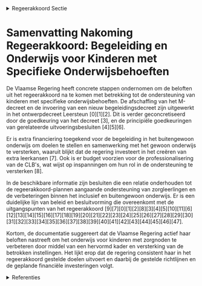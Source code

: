 

<details>
        <summary>Regeerakkoord Sectie </summary>
        <p>1.2.3 De juiste begeleiding We schaffen het M-decreet af en voeren een begeleidingsdecreet voor kinderen met zorgnoden in. De doelstellingen ervan geven we voortaan een pragmatische en realistische invulling: buitengewoon onderwijs indien nodig, inclusief onderwijs indien mogelijk. Kinderen met een beperking proberen we, met extra ondersteuning, in het gewoon onderwijs les te laten volgen, maar in de praktijk is dat niet voor iedereen mogelijk. Scholen kunnen beslissen om kinderen, die omwille van zware zorgen het gemeenschappelijk curriculum niet kunnen volgen, niet op te nemen tenzij school en ouders in onderling overleg akkoord zijn over een aangepast traject. In geval van discussie ligt de beslissing, na overleg met de ouders, finaal bij de leerkrachten en school-directies op basis van objectieve diagnostiek. We voeren de decretale evaluatie van de ondersteuningsnetwerken uit in functie van een verdere bijsturing zodat de ondersteu-ning van deze leerlingen snel en efficiënt kan ingezet worden, dicht bij de leerling en de leerkracht. Het buitengewoon onderwijs blijft voor vele leerlingen met speciale noden het meest geschikt om hen de best mogelijke omkade-ring te bieden. Gelet op de grote deskundig-heid, blijven we het Buitengewoon Onderwijs een volwaardige plaats in het onderwijs-aanbod geven. We versterken de kwaliteit . Sowieso evalueren we de uitrol van het nieuw inschrijvingsdecreet waarbij de vraag centraal staat of een leerling terecht kan in een school met de gepaste expertise. De basiszorg gericht op het creëren van leerwinst op school wordt verder uitgewerkt. We zoeken daarbij onder andere inspiratie bij buitenlandse modellen en voorbeelden zoals RTI. In dit model wordt in functie van de zorgnood van de leerling en via steeds toenemende intensiteit van remediëring ertoe gepoogd zoveel mogelijk leerlingen te laten aansluiten bij de algemene leerdoelen. Dit wordt gerealiseerd via een systeem van permanente screening, interventie en monitoring die wordt uitgevoerd in de klas of taakklas. Hierbij wordt nagegaan of de draagkracht van schoolteams niet wordt overschreden en de betrokken leerlingen voldoende leerwinst generen. De mensen en de middelen die voorzien worden voor de handicapspecifieke onder-steuning moeten maximaal ingezet worden in de klas zodat dit zichtbaar en voelbaar is in de klas voor leerling en leraar. De tijd die besteed wordt aan al dan niet handelings-gerichte verslagen, formulieren en vergade-ringen wordt tot het minimum beperkt. We stimuleren digitalisering van verslagen, waarbij een gegeven slechts eenmaal moet opgevraagd worden en vervolgens toegan-kelijk wordt gemaakt voor wie dat nodig heeft. We bouwen hiervoor verder op het leerlingenpaspoort. We hebben oog voor zeer makkelijk lerenden, hoogbegaafden en uitzonderlijk hoogbegaafden door voor hen het onder-wijs voldoende uitdagend te maken. Leerkrachten leren deze kinderen zo vroeg mogelijk herkennen en signaleren. Ook voor deze leerlingen moeten leraren een beroep kunnen doen op ondersteuning en moeten deze leerlingen gebruik kunnen maken van hulpmiddelen om het lesaanbod op hun specifieke behoeften te kunnen afstemmen. Hiertoe passen we de regelgeving aan. Kinderen die ziek zijn krijgen zo snel moge-lijk een gepast aanbod, waardoor hun leerrecht en kans op doorstroming wordt gegarandeerd. We evalueren het diverse aanbod van onderwijs voor zieke leerlingen (TOAH, SIO, ziekenhuisschool, DMOB, School en ziek zijn, …) en specifiek de samenwerking met de thuisschool. Op die manier bieden we zieke leerlingen de meest vlotte onderwijs-loopbaan en garanderen we hun leerrecht. Aangezien de internaten onderwijs meer en meer geplaatste jongeren opvangen, bekijken we samen met de internaten MPI GO! en de IPO’s wat hun rol is in het onder-wijslandschap in samenspraak met het beleidsdomein Welzijn. We bekijken de onderfinanciering van de internaten, de internaten voor buitengewoon onderwijs en de opvangcentra in het Gemeenschaps-onderwijs (GO!). De rol van de internaat-beheerder wordt hierbij niet uit het oog verloren. De bestaande verschillen tussen de internaten worden weggewerkt. We werken de proefprojecten leerlingen-vervoer Buitengewoon Onderwijs verder uit, waardoor leerlingen minder lang op de bus moeten zitten en naar school kunnen gaan met de meest aangewezen expertise. De professionalisering van de begeleiders en chauffeurs is een aandachtspunt. Wanneer ouders evenwel niet kiezen voor de dichtstbijzijnde school met noodzake-lijke expertise betalen ze de bijkomende vervoerskosten zelf. Het nieuwe decreet leerlingenbegeleiding wordt uitgerold en geëvalueerd in functie van mogelijke bijsturing. In de wijken waar we kampen met een hoger aandeel schoolse vertraging en vervroegde schoolverlaters, maar ook een hogere uitstroom van leerkrachten, stimu-leren we de lokale partners om te kiezen voor een geïntegreerde zorgondersteuning die CLB’s, pedagogische begeleidingsdien-sten en GOK-uren net- en koepeloverschrij-dend bundelt. Op die manier zetten we middelen efficiënter, maar ook effectiever in op de hoge en uiteenlopende zorgnoden. Met deze bundeling zorgen we voor investe-ringen in specialisatie en expertise, zo dicht mogelijk bij de leerlingen en scholen (op wijk- en/of stadsniveau). </p>
        </details> 

# Samenvatting Nakoming Regeerakkoord: Begeleiding en Onderwijs voor Kinderen met Specifieke Onderwijsbehoeften

De Vlaamse Regering heeft concrete stappen ondernomen om de beloften uit het regeerakkoord na te komen met betrekking tot de ondersteuning van kinderen met specifieke onderwijsbehoeften. De afschaffing van het M-decreet en de invoering van een nieuw begeleidingsdecreet zijn uitgewerkt in het ontwerpdecreet Leersteun \[0\]\[1\]\[2\]. Dit is verder geconcretiseerd door de goedkeuring van het decreet \[3\], en de principiële goedkeuringen van gerelateerde uitvoeringsbesluiten \[4\]\[5\]\[6\]. 

Er is extra financiering toegekend voor de begeleiding in het buitengewoon onderwijs om doelen te stellen en samenwerking met het gewoon onderwijs te versterken, waaruit blijkt dat de regering investeert in het creëren van extra leerkansen \[7\]. Ook is er budget voorzien voor de professionalisering van de CLB's, wat wijst op inspanningen om hun rol in de ondersteuning te versterken \[8\].

In de beschikbare informatie zijn besluiten die een relatie onderhouden tot de regeerakkoord-plannen aangaande ondersteuning van zorgleerlingen en de verbeteringen binnen het inclusief en buitengewoon onderwijs. Er is een duidelijke lijn van beleid en besluitvorming die overeenkomt met de uitgangspunten van het regeerakkoord \[9\]\[7\]\[0\]\[1\]\[2\]\[8\]\[3\]\[4\]\[5\]\[10\]\[11\]\[6\]\[12\]\[13\]\[14\]\[15\]\[16\]\[17\]\[18\]\[19\]\[20\]\[21\]\[22\]\[23\]\[24\]\[25\]\[26\]\[27\]\[28\]\[29\]\[30\]\[31\]\[32\]\[33\]\[34\]\[35\]\[36\]\[37\]\[38\]\[39\]\[40\]\[41\]\[42\]\[43\]\[44\]\[45\]\[46\]\[47\].

Kortom, de documentatie suggereert dat de Vlaamse Regering actief haar beloften nastreeft om het onderwijs voor kinderen met zorgnoden te verbeteren door middel van een hervormd kader en versterking van de betrokken instellingen. Het lijkt erop dat de regering consistent haar in het regeerakkoord gestelde doelen uitvoert en daarbij de gestelde richtlijnen en de geplande financiële investeringen volgt.

<details>
        <summary> Referenties</summary>
        **[\[0\]](https://beslissingenvlaamseregering.vlaanderen.be/?search=Ontwerpdecreet%20Leersteun&dateOption=select&startDate=2023-03-10T09%3A00%3A00Z&endDate=2023-03-10T09%3A00%3A00Z)** : **(2023-03-10)** Ontwerpdecreet Leersteun 

**[\[1\]](https://beslissingenvlaamseregering.vlaanderen.be/?search=Voorontwerp%20van%20decreet%20Leersteun&dateOption=select&startDate=2022-11-18T09%3A00%3A00Z&endDate=2022-11-18T09%3A00%3A00Z)** : **(2022-11-18)** Voorontwerp van decreet Leersteun 

**[\[2\]](https://beslissingenvlaamseregering.vlaanderen.be/?search=Voorontwerp%20van%20decreet%20Leersteun&dateOption=select&startDate=2022-07-08T08%3A00%3A00Z&endDate=2022-07-08T08%3A00%3A00Z)** : **(2022-07-08)** Voorontwerp van decreet Leersteun 

**[\[3\]](https://beslissingenvlaamseregering.vlaanderen.be/?search=Decreet%20Leersteun&dateOption=select&startDate=2023-05-05T08%3A00%3A00Z&endDate=2023-05-05T08%3A00%3A00Z)** : **(2023-05-05)** Decreet Leersteun 

**[\[4\]](https://beslissingenvlaamseregering.vlaanderen.be/?search=Uitvoeringsbesluit%20decreet%20leersteun&dateOption=select&startDate=2023-05-05T08%3A00%3A00Z&endDate=2023-05-05T08%3A00%3A00Z)** : **(2023-05-05)** Uitvoeringsbesluit decreet leersteun 

**[\[5\]](https://beslissingenvlaamseregering.vlaanderen.be/?search=Uitvoeringsbesluit%20voorontwerp%20decreet%20leersteun&dateOption=select&startDate=2023-02-10T09%3A00%3A00Z&endDate=2023-02-10T09%3A00%3A00Z)** : **(2023-02-10)** Uitvoeringsbesluit voorontwerp decreet leersteun 

**[\[6\]](https://beslissingenvlaamseregering.vlaanderen.be/?search=Uitvoeringsbesluit%20voorontwerp%20decreet%20leersteun&dateOption=select&startDate=2022-12-23T09%3A00%3A00Z&endDate=2022-12-23T09%3A00%3A00Z)** : **(2022-12-23)** Uitvoeringsbesluit voorontwerp decreet leersteun 

**[\[7\]](https://beslissingenvlaamseregering.vlaanderen.be/?search=Decreet%20Leersteun%3A%20uitvoeringsbesluit%20bepalingen%20met%20betrekking%20tot%20de%20samenwerking%20tussen%20het%20gewoon%20en%20het%20buitengewoon%20onderwijs&dateOption=select&startDate=2022-12-16T09%3A00%3A00Z&endDate=2022-12-16T09%3A00%3A00Z)** : **(2022-12-16)** Decreet Leersteun: uitvoeringsbesluit bepalingen met betrekking tot de samenwerking tussen het gewoon en het buitengewoon onderwijs 

**[\[8\]](https://beslissingenvlaamseregering.vlaanderen.be/?search=Decreet%20Leersteun%3A%20steun%20professionalisering%20centra%20voor%20leerlingenbegeleiding%20%28CLB%E2%80%99s%29&dateOption=select&startDate=2022-12-16T09%3A00%3A00Z&endDate=2022-12-16T09%3A00%3A00Z)** : **(2022-12-16)** Decreet Leersteun: steun professionalisering centra voor leerlingenbegeleiding (CLB’s) 

**[\[9\]](https://beslissingenvlaamseregering.vlaanderen.be/?search=Nota%20%27Naar%20een%20begeleidingsdecreet%20voor%20leerlingen%20met%20specifieke%20onderwijsbehoeften%27&dateOption=select&startDate=2019-10-25T08%3A00%3A00Z&endDate=2019-10-25T08%3A00%3A00Z)** : **(2019-10-25)** Nota 'Naar een begeleidingsdecreet voor leerlingen met specifieke onderwijsbehoeften' 

**[\[10\]](https://beslissingenvlaamseregering.vlaanderen.be/?search=Rol%20centra%20voor%20leerlingenbegeleiding%20%28CLB%29%20basisonderwijs%20voor%20beslissingen%20schoolloopbaan%3A%20ontwerp%20wijzigingsdecreet&dateOption=select&startDate=2022-11-18T09%3A00%3A00Z&endDate=2022-11-18T09%3A00%3A00Z)** : **(2022-11-18)** Rol centra voor leerlingenbegeleiding (CLB) basisonderwijs voor beslissingen schoolloopbaan: ontwerp wijzigingsdecreet 

**[\[11\]](https://beslissingenvlaamseregering.vlaanderen.be/?search=Rol%20centra%20voor%20leerlingenbegeleiding%20%28CLB%29%20basisonderwijs%20voor%20beslissingen%20schoolloopbaan%3A%20voorontwerp%20wijzigingsdecreet&dateOption=select&startDate=2022-07-08T08%3A00%3A00Z&endDate=2022-07-08T08%3A00%3A00Z)** : **(2022-07-08)** Rol centra voor leerlingenbegeleiding (CLB) basisonderwijs voor beslissingen schoolloopbaan: voorontwerp wijzigingsdecreet 

**[\[12\]](https://beslissingenvlaamseregering.vlaanderen.be/?search=Wijziging%20besluiten%20basisonderwijs%20naar%20aanleiding%20van%20wijziging%20decreet%20basisonderwijs&dateOption=select&startDate=2021-04-30T08%3A00%3A00Z&endDate=2021-04-30T08%3A00%3A00Z)** : **(2021-04-30)** Wijziging besluiten basisonderwijs naar aanleiding van wijziging decreet basisonderwijs 

**[\[13\]](https://beslissingenvlaamseregering.vlaanderen.be/?search=Programmadecreet%202024%3A%20regeringsamendement%20onderwijs%20en%20vorming&dateOption=select&startDate=2023-10-27T08%3A00%3A00Z&endDate=2023-10-27T08%3A00%3A00Z)** : **(2023-10-27)** Programmadecreet 2024: regeringsamendement onderwijs en vorming 

**[\[14\]](https://beslissingenvlaamseregering.vlaanderen.be/?search=Wijziging%20besluiten%20basisonderwijs%20naar%20aanleiding%20van%20wijziging%20decreet%20basisonderwijs&dateOption=select&startDate=2021-07-09T08%3A00%3A00Z&endDate=2021-07-09T08%3A00%3A00Z)** : **(2021-07-09)** Wijziging besluiten basisonderwijs naar aanleiding van wijziging decreet basisonderwijs 

**[\[15\]](https://beslissingenvlaamseregering.vlaanderen.be/?search=Programmadecreet%202024%3A%20regeringsamendement%20onderwijs%20en%20vorming&dateOption=select&startDate=2023-11-17T09%3A00%3A00Z&endDate=2023-11-17T09%3A00%3A00Z)** : **(2023-11-17)** Programmadecreet 2024: regeringsamendement onderwijs en vorming 

**[\[16\]](https://beslissingenvlaamseregering.vlaanderen.be/?search=Plan%20Vlaamse%20Veerkracht%3A%20Toekenning%20extra%20ICT-middelen%20en%20verhoging%20aantal%20uur%20kinderverzorging&dateOption=select&startDate=2021-07-16T06%3A00%3A00Z&endDate=2021-07-16T06%3A00%3A00Z)** : **(2021-07-16)** Plan Vlaamse Veerkracht: Toekenning extra ICT-middelen en verhoging aantal uur kinderverzorging 

**[\[17\]](https://beslissingenvlaamseregering.vlaanderen.be/?search=Rol%20centra%20voor%20leerlingenbegeleiding%20%28CLB%29%20basisonderwijs%20voor%20beslissingen%20schoolloopbaan%3A%20wijzigingsdecreet&dateOption=select&startDate=2023-02-03T09%3A00%3A00Z&endDate=2023-02-03T09%3A00%3A00Z)** : **(2023-02-03)** Rol centra voor leerlingenbegeleiding (CLB) basisonderwijs voor beslissingen schoolloopbaan: wijzigingsdecreet 

**[\[18\]](https://beslissingenvlaamseregering.vlaanderen.be/?search=Operationalisering%20leerlingenbegeleiding%20in%20het%20basisonderwijs%2C%20het%20secundair%20onderwijs%20en%20de%20centra%20voor%20leerlingenbegeleiding&dateOption=select&startDate=2022-06-03T08%3A00%3A00Z&endDate=2022-06-03T08%3A00%3A00Z)** : **(2022-06-03)** Operationalisering leerlingenbegeleiding in het basisonderwijs, het secundair onderwijs en de centra voor leerlingenbegeleiding 

**[\[19\]](https://beslissingenvlaamseregering.vlaanderen.be/?search=Zorgtijdgarantie%3A%20toekenning%20van%20lestijden%2C%20lesuren%20en%20uren%20in%20het%20buitengewoon%20onderwijs%20op%20basis%20van%20het%20ondersteuningsmodel%20voor%20het%20schooljaar%202020-2021&dateOption=select&startDate=2020-07-10T08%3A00%3A00Z&endDate=2020-07-10T08%3A00%3A00Z)** : **(2020-07-10)** Zorgtijdgarantie: toekenning van lestijden, lesuren en uren in het buitengewoon onderwijs op basis van het ondersteuningsmodel voor het schooljaar 2020-2021 

**[\[20\]](https://beslissingenvlaamseregering.vlaanderen.be/?search=Operationalisering%20leerlingenbegeleiding%20in%20het%20basisonderwijs%2C%20het%20secundair%20onderwijs%20en%20de%20centra%20voor%20leerlingenbegeleiding&dateOption=select&startDate=2022-03-25T09%3A00%3A00Z&endDate=2022-03-25T09%3A00%3A00Z)** : **(2022-03-25)** Operationalisering leerlingenbegeleiding in het basisonderwijs, het secundair onderwijs en de centra voor leerlingenbegeleiding 

**[\[21\]](https://beslissingenvlaamseregering.vlaanderen.be/?search=Automatisering%20bewijslast%20%27leerling%20met%20een%20zorgthuis%27&dateOption=select&startDate=2022-12-02T09%3A00%3A00Z&endDate=2022-12-02T09%3A00%3A00Z)** : **(2022-12-02)** Automatisering bewijslast 'leerling met een zorgthuis' 

**[\[22\]](https://beslissingenvlaamseregering.vlaanderen.be/?search=Programmaties%20en%20nieuwe%20scholen%20buitengewoon%20onderwijs&dateOption=select&startDate=2023-04-21T08%3A00%3A00Z&endDate=2023-04-21T08%3A00%3A00Z)** : **(2023-04-21)** Programmaties en nieuwe scholen buitengewoon onderwijs 

**[\[23\]](https://beslissingenvlaamseregering.vlaanderen.be/?search=Pedagogische%20begeleidingsdiensten%3A%20vierde%20beleidsprioriteit%20en%20verdeling%20aanvullende%20werkingsmiddelen%20&dateOption=select&startDate=2023-03-03T09%3A00%3A00Z&endDate=2023-03-03T09%3A00%3A00Z)** : **(2023-03-03)** Pedagogische begeleidingsdiensten: vierde beleidsprioriteit en verdeling aanvullende werkingsmiddelen  

**[\[24\]](https://beslissingenvlaamseregering.vlaanderen.be/?search=Toekenning%20lestijden%2C%20lesuren%20en%20uren%20op%20basis%20van%20het%20ondersteuningsmodel%20en%20extra%20werkingsbudget%20voor%20de%20professionalisering%20van%20ondersteuners%20voor%20het%20schooljaar%202021-2022&dateOption=select&startDate=2021-07-16T06%3A00%3A00Z&endDate=2021-07-16T06%3A00%3A00Z)** : **(2021-07-16)** Toekenning lestijden, lesuren en uren op basis van het ondersteuningsmodel en extra werkingsbudget voor de professionalisering van ondersteuners voor het schooljaar 2021-2022 

**[\[25\]](https://beslissingenvlaamseregering.vlaanderen.be/?search=Vierde%20beleidsprioriteit%20en%20verdeling%20aanvullende%20werkingsmiddelen%20pedagogische%20begeleidingsdiensten&dateOption=select&startDate=2023-01-20T09%3A00%3A00Z&endDate=2023-01-20T09%3A00%3A00Z)** : **(2023-01-20)** Vierde beleidsprioriteit en verdeling aanvullende werkingsmiddelen pedagogische begeleidingsdiensten 

**[\[26\]](https://beslissingenvlaamseregering.vlaanderen.be/?search=Omkadering%20ondersteuningsmodel%20buitengewoon%20onderwijs%202022-2023%3A%20toekenning%20lestijden%2C%20lesuren%20en%20uren&dateOption=select&startDate=2022-07-15T08%3A00%3A00Z&endDate=2022-07-15T08%3A00%3A00Z)** : **(2022-07-15)** Omkadering ondersteuningsmodel buitengewoon onderwijs 2022-2023: toekenning lestijden, lesuren en uren 

**[\[27\]](https://beslissingenvlaamseregering.vlaanderen.be/?search=Automatisering%20bewijslast%20%27leerling%20met%20een%20zorgthuis%27%20bij%20berekening%20omkadering%20en%20werkingsbudget&dateOption=select&startDate=2023-02-10T09%3A00%3A00Z&endDate=2023-02-10T09%3A00%3A00Z)** : **(2023-02-10)** Automatisering bewijslast 'leerling met een zorgthuis' bij berekening omkadering en werkingsbudget 

**[\[28\]](https://beslissingenvlaamseregering.vlaanderen.be/?search=Aanpassing%20inschrijvingsrecht%20in%20het%20gewoon%20onderwijs%20binnen%20en%20buiten%20Brussel&dateOption=select&startDate=2021-07-16T06%3A00%3A00Z&endDate=2021-07-16T06%3A00%3A00Z)** : **(2021-07-16)** Aanpassing inschrijvingsrecht in het gewoon onderwijs binnen en buiten Brussel 

**[\[29\]](https://beslissingenvlaamseregering.vlaanderen.be/?search=Voorontwerp%20van%20decreet%20Open%20Scholen&dateOption=select&startDate=2022-12-23T09%3A00%3A00Z&endDate=2022-12-23T09%3A00%3A00Z)** : **(2022-12-23)** Voorontwerp van decreet Open Scholen 

**[\[30\]](https://beslissingenvlaamseregering.vlaanderen.be/?search=Plan%20Vlaamse%20Veerkracht%3A%20Toekenning%20extra%20ICT-middelen%20en%20verhoging%20aantal%20uur%20kinderverzorging&dateOption=select&startDate=2021-09-17T08%3A00%3A00Z&endDate=2021-09-17T08%3A00%3A00Z)** : **(2021-09-17)** Plan Vlaamse Veerkracht: Toekenning extra ICT-middelen en verhoging aantal uur kinderverzorging 

**[\[31\]](https://beslissingenvlaamseregering.vlaanderen.be/?search=Operationalisering%20leerlingenbegeleiding%20in%20het%20basisonderwijs%2C%20het%20secundair%20onderwijs%20en%20de%20centra%20voor%20leerlingenbegeleiding&dateOption=select&startDate=2022-01-14T09%3A00%3A00Z&endDate=2022-01-14T09%3A00%3A00Z)** : **(2022-01-14)** Operationalisering leerlingenbegeleiding in het basisonderwijs, het secundair onderwijs en de centra voor leerlingenbegeleiding 

**[\[32\]](https://beslissingenvlaamseregering.vlaanderen.be/?search=Plan%20Vlaamse%20Veerkracht%3A%20Toekenning%20extra%20ICT-middelen%20en%20verhoging%20aantal%20uur%20kinderverzorging&dateOption=select&startDate=2021-11-12T09%3A00%3A00Z&endDate=2021-11-12T09%3A00%3A00Z)** : **(2021-11-12)** Plan Vlaamse Veerkracht: Toekenning extra ICT-middelen en verhoging aantal uur kinderverzorging 

**[\[33\]](https://beslissingenvlaamseregering.vlaanderen.be/?search=Aanpassing%20inschrijvingsrecht%20in%20het%20gewoon%20onderwijs%20binnen%20en%20buiten%20Brussel&dateOption=select&startDate=2021-12-03T09%3A00%3A00Z&endDate=2021-12-03T09%3A00%3A00Z)** : **(2021-12-03)** Aanpassing inschrijvingsrecht in het gewoon onderwijs binnen en buiten Brussel 

**[\[34\]](https://beslissingenvlaamseregering.vlaanderen.be/?search=Toekenning%20lestijden%2C%20lesuren%20en%20uren%20op%20basis%20van%20het%20ondersteuningsmodel%20en%20extra%20werkingsbudget%20voor%20de%20professionalisering%20van%20ondersteuners%20voor%20het%20schooljaar%202021-2022%20en%20het%20eerste%20trimester%20van%20het%20schooljaar%202022-2023&dateOption=select&startDate=2021-11-12T09%3A00%3A00Z&endDate=2021-11-12T09%3A00%3A00Z)** : **(2021-11-12)** Toekenning lestijden, lesuren en uren op basis van het ondersteuningsmodel en extra werkingsbudget voor de professionalisering van ondersteuners voor het schooljaar 2021-2022 en het eerste trimester van het schooljaar 2022-2023 

**[\[35\]](https://beslissingenvlaamseregering.vlaanderen.be/?search=Goedkeuringsprocedure%20begeleidingsplannen%20en%20jaarlijkse%20rapporten%20pedagogische%20begeleidingsdiensten%20en%20permanente%20ondersteuningscellen%2C%20en%20verdeling%20werkingsmiddelen&dateOption=select&startDate=2022-02-25T09%3A00%3A00Z&endDate=2022-02-25T09%3A00%3A00Z)** : **(2022-02-25)** Goedkeuringsprocedure begeleidingsplannen en jaarlijkse rapporten pedagogische begeleidingsdiensten en permanente ondersteuningscellen, en verdeling werkingsmiddelen 

**[\[36\]](https://beslissingenvlaamseregering.vlaanderen.be/?search=Voorontwerp%20van%20decreet%20Open%20Scholen&dateOption=select&startDate=2023-02-17T09%3A00%3A00Z&endDate=2023-02-17T09%3A00%3A00Z)** : **(2023-02-17)** Voorontwerp van decreet Open Scholen 

**[\[37\]](https://beslissingenvlaamseregering.vlaanderen.be/?search=Goedkeuringsprocedure%20begeleidingsplannen%20pedagogische%20begeleidingsdiensten%20en%20permanente%20ondersteuningscellen%20en%20verdeling%20werkingsmiddelen&dateOption=select&startDate=2022-01-14T09%3A00%3A00Z&endDate=2022-01-14T09%3A00%3A00Z)** : **(2022-01-14)** Goedkeuringsprocedure begeleidingsplannen pedagogische begeleidingsdiensten en permanente ondersteuningscellen en verdeling werkingsmiddelen 

**[\[38\]](https://beslissingenvlaamseregering.vlaanderen.be/?search=COVID-19%3A%20dringende%20maatregelen%20onderwijssector&dateOption=select&startDate=2020-11-13T09%3A00%3A00Z&endDate=2020-11-13T09%3A00%3A00Z)** : **(2020-11-13)** COVID-19: dringende maatregelen onderwijssector 

**[\[39\]](https://beslissingenvlaamseregering.vlaanderen.be/?search=Verzamelbesluit%20ge%C3%AFntegreerd%20ondersteuningsaanbod%20gelijke%20onderwijskansen%20secundair%20onderwijs&dateOption=select&startDate=2021-07-16T06%3A00%3A00Z&endDate=2021-07-16T06%3A00%3A00Z)** : **(2021-07-16)** Verzamelbesluit geïntegreerd ondersteuningsaanbod gelijke onderwijskansen secundair onderwijs 

**[\[40\]](https://beslissingenvlaamseregering.vlaanderen.be/?search=Voorontwerp%20van%20decreet%20over%20de%20onderwijsinternaten&dateOption=select&startDate=2022-12-23T09%3A00%3A00Z&endDate=2022-12-23T09%3A00%3A00Z)** : **(2022-12-23)** Voorontwerp van decreet over de onderwijsinternaten 

**[\[41\]](https://beslissingenvlaamseregering.vlaanderen.be/?search=Inwerkingtreding%20van%20de%20gesloten%20ori%C3%ABntatie%20en%20de%20gesloten%20begeleiding%20in%20de%20gemeenschapsinstellingen&dateOption=select&startDate=2021-12-17T09%3A00%3A00Z&endDate=2021-12-17T09%3A00%3A00Z)** : **(2021-12-17)** Inwerkingtreding van de gesloten oriëntatie en de gesloten begeleiding in de gemeenschapsinstellingen 

**[\[42\]](https://beslissingenvlaamseregering.vlaanderen.be/?search=Controle%20inschrijvingen%20basis-%20en%20secundair%20onderwijs%20of%20in%20stelsel%20van%20leren%20en%20werken%20en%20operationalisering%20leerlingenbegeleiding%3A%20wijzigingsbesluit&dateOption=select&startDate=2022-12-02T09%3A00%3A00Z&endDate=2022-12-02T09%3A00%3A00Z)** : **(2022-12-02)** Controle inschrijvingen basis- en secundair onderwijs of in stelsel van leren en werken en operationalisering leerlingenbegeleiding: wijzigingsbesluit 

**[\[43\]](https://beslissingenvlaamseregering.vlaanderen.be/?search=Inwerkingtreding%20van%20de%20gesloten%20ori%C3%ABntatie%20en%20de%20gesloten%20begeleiding%20in%20de%20gemeenschapsinstellingen&dateOption=select&startDate=2022-03-25T09%3A00%3A00Z&endDate=2022-03-25T09%3A00%3A00Z)** : **(2022-03-25)** Inwerkingtreding van de gesloten oriëntatie en de gesloten begeleiding in de gemeenschapsinstellingen 

**[\[44\]](https://beslissingenvlaamseregering.vlaanderen.be/?search=Transitie%20voorzieningen%20onderwijs%20naar%20welzijn&dateOption=select&startDate=2022-02-11T09%3A00%3A00Z&endDate=2022-02-11T09%3A00%3A00Z)** : **(2022-02-11)** Transitie voorzieningen onderwijs naar welzijn 

**[\[45\]](https://beslissingenvlaamseregering.vlaanderen.be/?search=Wijziging%20diverse%20besluiten%20onderwijspersoneel%20naar%20aanleiding%20van%20Europese%20Richtlijn%20rond%20erkenning%20beroepskwalificaties&dateOption=select&startDate=2020-12-11T09%3A00%3A00Z&endDate=2020-12-11T09%3A00%3A00Z)** : **(2020-12-11)** Wijziging diverse besluiten onderwijspersoneel naar aanleiding van Europese Richtlijn rond erkenning beroepskwalificaties 

**[\[46\]](https://beslissingenvlaamseregering.vlaanderen.be/?search=Ontwerpdecreet%20Open%20Scholen&dateOption=select&startDate=2023-06-02T08%3A00%3A00Z&endDate=2023-06-02T08%3A00%3A00Z)** : **(2023-06-02)** Ontwerpdecreet Open Scholen 

**[\[47\]](https://beslissingenvlaamseregering.vlaanderen.be/?search=Programmaties%20nieuwe%20types%20en%20opleidingsvormen%20buitengewoon%20basis-%20en%20secundair%20onderwijs&dateOption=select&startDate=2020-06-19T08%3A00%3A00Z&endDate=2020-06-19T08%3A00%3A00Z)** : **(2020-06-19)** Programmaties nieuwe types en opleidingsvormen buitengewoon basis- en secundair onderwijs 
        </details> 

